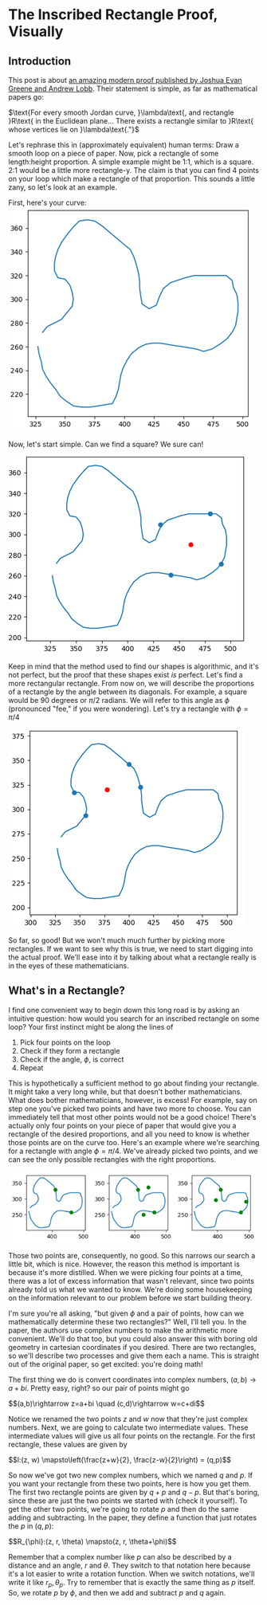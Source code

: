 # The Inscribed Rectangle Proof, Visually

## Introduction

This post is about [an amazing modern proof published by Joshua Evan Greene and Andrew Lobb][1]. Their statement is simple, as far as mathematical papers go:

<div>
$\text{For every smooth Jordan curve, }\lambda\text{, and rectangle }R\text{ in the Euclidean plane... There exists a rectangle similar to }R\text{ whose vertices lie on }\lambda\text{."}$
</div>

Let's rephrase this in (approximately equivalent) human terms: Draw a smooth loop on a piece of paper. Now, pick a rectangle of some length:height proportion. A simple example might be 1:1, which is a square. 2:1 would be a little more rectangle-y. The claim is that you can find 4 points on your loop which make a rectangle of that proportion. This sounds a little zany, so let's look at an example.

First, here's your curve:
![Raw curve](/images/rawcurve.png)

Now, let's start simple. Can we find a square? We sure can!

![Curve with square](/images/curvewithsquare.png)

Keep in mind that the method used to find our shapes is algorithmic, and it's not perfect, but the proof that these shapes exist *is* perfect. Let's find a more rectangular rectangle. From now on, we will describe the proportions of a rectangle by the angle between its diagonals. For example, a square would be 90 degrees or $\pi /2$ radians. We will refer to this angle as $\phi$ (pronounced "fee," if you were wondering). Let's try a rectangle with $\phi = \pi /4$

![Curve with rectangle](/images/curvewithrectangle.png)

So far, so good! But we won't much much further by picking more rectangles. If we want to see why this is true, we need to start digging into the actual proof. We'll ease into it by talking about what a rectangle really is in the eyes of these mathematicians.

## What's in a Rectangle?

I find one convenient way to begin down this long road is by asking an intuitive question: how would you search for an inscribed rectangle on some loop? Your first instinct might be along the lines of

1. Pick four points on the loop
2. Check if they form a rectangle
3. Check if the angle, $\phi$, is correct
4. Repeat

This is hypothetically a sufficient method to go about finding your rectangle. It might take a very long while, but that doesn't bother mathematicians. What does bother mathematicians, however, is excess! For example, say on step one you've picked two points and have two more to choose. You can immediately tell that most other points would not be a good choice! There's actually only four points on your piece of paper that would give you a rectangle of the desired proportions, and all you need to know is whether those points are on the curve too. Here's an example where we're searching for a rectangle with angle $\phi=\pi /4$. We've already picked two points, and we can see the only possible rectangles with the right proportions.

![Two points with all completed rectangles](/images/completedrectangles.png)

Those two points are, consequently, no good. So this narrows our search a little bit, which is nice. However, the reason this method is important is because it's more distilled. When we were picking four points at a time, there was a lot of excess information that wasn't relevant, since two points already told us what we wanted to know. We're doing some housekeeping on the information relevant to our problem before we start building theory.

I'm sure you're all asking, "but given $\phi$ and a pair of points, how can we mathematically determine these two rectangles?" Well, I'll tell you. In the paper, the authors use complex numbers to make the arithmetic more convenient. We'll do that too, but you could also answer this with boring old geometry in cartesian coordinates if you desired. There are two rectangles, so we'll describe two processes and give them each a name. This is straight out of the original paper, so get excited: you're doing math!

The first thing we do is convert coordinates into complex numbers, $(a,b)\rightarrow a+bi$. Pretty easy, right? so our pair of points might go

<div>
$$(a,b)\rightarrow z=a+bi \quad (c,d)\rightarrow w=c+di$$
</div>

Notice we renamed the two points $z$ and $w$ now that they're just complex numbers. Next, we are going to calculate two intermediate values. These intermediate values will give us all four points on the rectangle. For the first rectangle, these values are given by

<div>
$$l:(z, w) \mapsto\left(\frac{z+w}{2}, \frac{z-w}{2}\right) = (q,p)$$
</div>

So now we've got two new complex numbers, which we named $q$ and $p$. If you want your rectangle from these two points, here is how you get them. The first two rectangle points are given by $q+p$ and $q-p$. But that's boring, since these are just the two points we started with (check it yourself). To get the other two points, we're going to rotate $p$ and then do the same adding and subtracting. In the paper, they define a function that just rotates the $p$ in $(q,p)$:

<div>
$$R_{\phi}:(z, r, \theta) \mapsto(z, r, \theta+\phi)$$
</div>

Remember that a complex number like $p$ can also be described by a distance and an angle, $r$ and $\theta$. They switch to that notation here because it's a lot easier to write a rotation function. When we switch notations, we'll write it like $r_p, \theta_p$. Try to remember that is exactly the same thing as $p$ itself. So, we rotate $p$ by $\phi$, and then we add and subtract $p$ and $q$ again.

[1]:https://arxiv.org/pdf/2005.09193.pdf "Original Preprint"